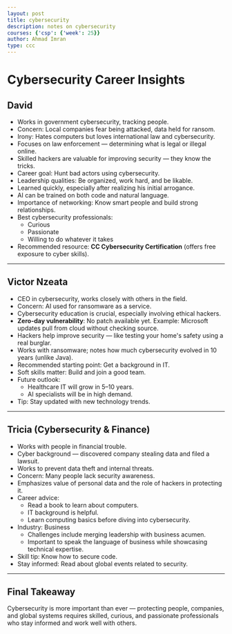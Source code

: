 ```yaml
---
layout: post
title: cybersecurity
description: notes on cybersecurity
courses: {'csp': {'week': 25}}
author: Ahmad Imran
type: ccc
---
```


# Cybersecurity Career Insights

## David
- Works in government cybersecurity, tracking people.
- Concern: Local companies fear being attacked, data held for ransom.
- Irony: Hates computers but loves international law and cybersecurity.
- Focuses on law enforcement — determining what is legal or illegal online.
- Skilled hackers are valuable for improving security — they know the tricks.
- Career goal: Hunt bad actors using cybersecurity.
- Leadership qualities: Be organized, work hard, and be likable.
- Learned quickly, especially after realizing his initial arrogance.
- AI can be trained on both code and natural language.
- Importance of networking: Know smart people and build strong relationships.
- Best cybersecurity professionals:
  - Curious
  - Passionate
  - Willing to do whatever it takes
- Recommended resource: **CC Cybersecurity Certification** (offers free exposure to cyber skills).

---

## Victor Nzeata
- CEO in cybersecurity, works closely with others in the field.
- Concern: AI used for ransomware as a service.
- Cybersecurity education is crucial, especially involving ethical hackers.
- **Zero-day vulnerability**: No patch available yet. Example: Microsoft updates pull from cloud without checking source.
- Hackers help improve security — like testing your home's safety using a real burglar.
- Works with ransomware; notes how much cybersecurity evolved in 10 years (unlike Java).
- Recommended starting point: Get a background in IT.
- Soft skills matter: Build and join a good team.
- Future outlook:
  - Healthcare IT will grow in 5–10 years.
  - AI specialists will be in high demand.
- Tip: Stay updated with new technology trends.

---

## Tricia (Cybersecurity & Finance)
- Works with people in financial trouble.
- Cyber background — discovered company stealing data and filed a lawsuit.
- Works to prevent data theft and internal threats.
- Concern: Many people lack security awareness.
- Emphasizes value of personal data and the role of hackers in protecting it.
- Career advice:
  - Read a book to learn about computers.
  - IT background is helpful.
  - Learn computing basics before diving into cybersecurity.
- Industry: Business
  - Challenges include merging leadership with business acumen.
  - Important to speak the language of business while showcasing technical expertise.
- Skill tip: Know how to secure code.
- Stay informed: Read about global events related to security.

---

## Final Takeaway
Cybersecurity is more important than ever — protecting people, companies, and global systems requires skilled, curious, and passionate professionals who stay informed and work well with others.
